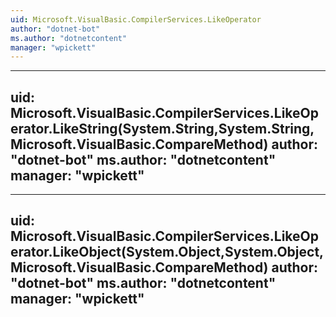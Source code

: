 ```yaml
---
uid: Microsoft.VisualBasic.CompilerServices.LikeOperator
author: "dotnet-bot"
ms.author: "dotnetcontent"
manager: "wpickett"
---
```


---
uid: Microsoft.VisualBasic.CompilerServices.LikeOperator.LikeString(System.String,System.String,Microsoft.VisualBasic.CompareMethod)
author: "dotnet-bot"
ms.author: "dotnetcontent"
manager: "wpickett"
---

---
uid: Microsoft.VisualBasic.CompilerServices.LikeOperator.LikeObject(System.Object,System.Object,Microsoft.VisualBasic.CompareMethod)
author: "dotnet-bot"
ms.author: "dotnetcontent"
manager: "wpickett"
---

